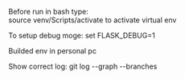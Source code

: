 Before run in bash type:  
source venv/Scripts/activate
  to activate virtual env

To setup debug moge: 
set FLASK_DEBUG=1

Builded env in personal pc

Show correct log: git log --graph --branches